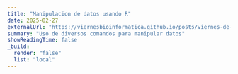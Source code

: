 ```yaml
---
title: "Manipulacion de datos usando R"
date: 2025-02-27
externalUrl: "https://viernesbioinformatica.github.io/posts/viernes-de-bioinformatica-2025/viernes-3/Untitled.html"
summary: "Uso de diversos comandos para manipular datos"
showReadingTime: false
_build:
  render: "false"
  list: "local"
---
```


